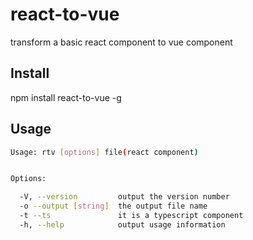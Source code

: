 # react-to-vue
transform a basic react component to vue component

## Install
npm install react-to-vue -g

## Usage

``` sh
Usage: rtv [options] file(react component)


Options:

  -V, --version         output the version number
  -o --output [string]  the output file name
  -t --ts               it is a typescript component
  -h, --help            output usage information

```
